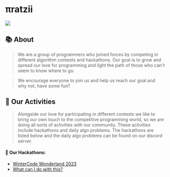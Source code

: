 # πratzii


[![](https://dcbadge.vercel.app/api/server/KNVRzTu38J)](https://discord.gg/KNVRzTu38J)

## 📚 About 
>We are a group of programmers who joined forces by competing in different algorithm contests and hackathons. Our goal is to grow and spread our love for programming and light the path of those who can't seem to know where to go.

>We encourage everyone to join us and help us reach our goal and why not, have some fun?

## 🚀 Our Activities

> Alongside our love for participating in different contests we like to bring our own touch to the competitive programming world, so we are doing all sorts of activities with our community. These activities include hackathons and daily algo problems. The hackathons are listed below and the daily algo problems can be found on our discord server.

#### 👾 Our Hackathons:

- [WinterCode Wonderland 2023](https://github.com/piratzii-tm/.github/blob/hackathons/winter-code-wonderland-23/winter-code-wonderland-23.md)
- [What can I do with this?](https://github.com/piratzii-tm/.github/blob/hackathons/what-can-I-do-with-this/what-can-I-do-with-this.md)

